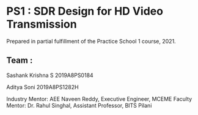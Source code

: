 # PS1 : SDR Design for HD Video Transmission

Prepared in partial fulfillment of the Practice School 1 course, 2021. 

## Team : 
Sashank Krishna S
2019A8PS0184

Aditya Soni
2019A8PS1282H

Industry Mentor:  AEE Naveen Reddy, Executive Engineer, MCEME
Faculty Mentor:   Dr. Rahul Singhal, Assistant Professor, BITS Pilani


